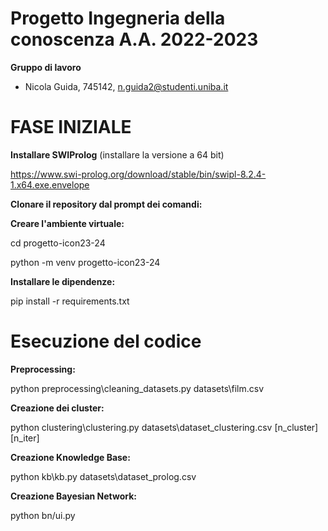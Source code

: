 # Progetto Ingegneria della conoscenza A.A. 2022-2023 

**Gruppo di lavoro**

-	Nicola Guida, 745142, n.guida2@studenti.uniba.it 

# FASE INIZIALE

**Installare SWIProlog** (installare la versione a 64 bit) 

https://www.swi-prolog.org/download/stable/bin/swipl-8.2.4-1.x64.exe.envelope 

**Clonare il repository dal prompt dei comandi:**


**Creare l'ambiente virtuale:** 

 cd progetto-icon23-24 

 python -m venv progetto-icon23-24 

**Installare le dipendenze:** 

 pip install -r requirements.txt 

# Esecuzione del codice 
**Preprocessing:** 

 python preprocessing\cleaning_datasets.py datasets\film.csv 

**Creazione dei cluster:**

 python clustering\clustering.py datasets\dataset_clustering.csv [n_cluster] [n_iter]

**Creazione Knowledge Base:**

 python kb\kb.py datasets\dataset_prolog.csv
 
**Creazione Bayesian Network:**

 python bn/ui.py 

 

